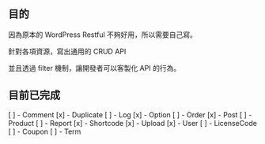 ## 目的

因為原本的 WordPress Restful 不夠好用，所以需要自己寫。

針對各項資源，寫出通用的 CRUD API

並且透過 filter 機制，讓開發者可以客製化 API 的行為。

## 目前已完成

[ ] - Comment
[x] - Duplicate
[ ] - Log
[x] - Option
[ ] - Order
[x] - Post
[ ] - Product
[ ] - Report
[x] - Shortcode
[x] - Upload
[x] - User
[ ] - LicenseCode
[ ] - Coupon
[ ] - Term
